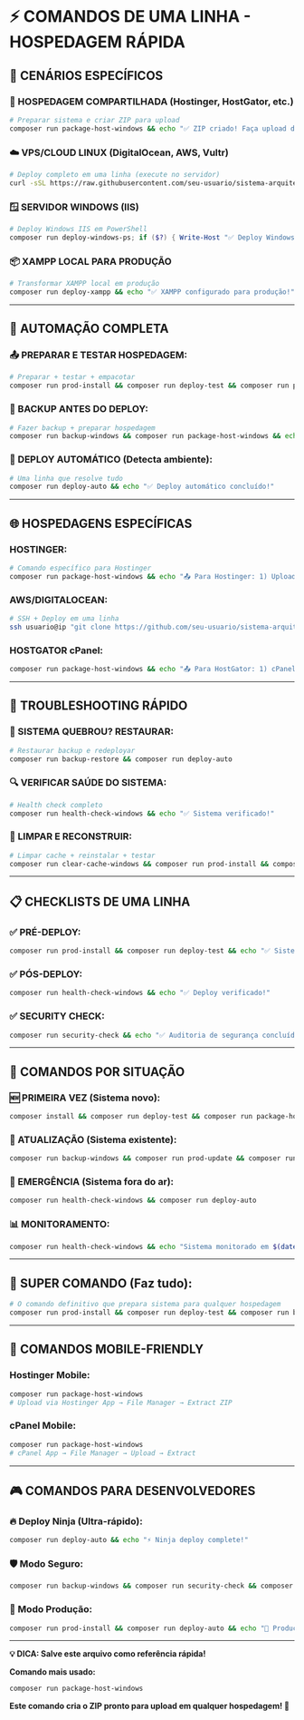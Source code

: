 # ⚡ **COMANDOS DE UMA LINHA - HOSPEDAGEM RÁPIDA**

## 🎯 **CENÁRIOS ESPECÍFICOS**

### **🏢 HOSPEDAGEM COMPARTILHADA (Hostinger, HostGator, etc.)**
```bash
# Preparar sistema e criar ZIP para upload
composer run package-host-windows && echo "✅ ZIP criado! Faça upload do arquivo sistema-arquitetura-hospedagem.zip"
```

### **☁️ VPS/CLOUD LINUX (DigitalOcean, AWS, Vultr)**
```bash
# Deploy completo em uma linha (execute no servidor)
curl -sSL https://raw.githubusercontent.com/seu-usuario/sistema-arquitetura/main/scripts/deploy.sh | sudo bash
```

### **🪟 SERVIDOR WINDOWS (IIS)**
```powershell
# Deploy Windows IIS em PowerShell
composer run deploy-windows-ps; if ($?) { Write-Host "✅ Deploy Windows concluído!" -ForegroundColor Green }
```

### **📦 XAMPP LOCAL PARA PRODUÇÃO**
```bash
# Transformar XAMPP local em produção
composer run deploy-xampp && echo "✅ XAMPP configurado para produção!"
```

---

## 🚀 **AUTOMAÇÃO COMPLETA**

### **📤 PREPARAR E TESTAR HOSPEDAGEM:**
```bash
# Preparar + testar + empacotar
composer run prod-install && composer run deploy-test && composer run package-host-windows
```

### **💾 BACKUP ANTES DO DEPLOY:**
```bash
# Fazer backup + preparar hospedagem
composer run backup-windows && composer run package-host-windows && echo "✅ Backup criado e sistema empacotado!"
```

### **🔄 DEPLOY AUTOMÁTICO (Detecta ambiente):**
```bash
# Uma linha que resolve tudo
composer run deploy-auto && echo "✅ Deploy automático concluído!"
```

---

## 🌐 **HOSPEDAGENS ESPECÍFICAS**

### **HOSTINGER:**
```bash
# Comando específico para Hostinger
composer run package-host-windows && echo "📤 Para Hostinger: 1) Upload ZIP via File Manager 2) Extrair em public_html/ 3) Configurar MySQL via hPanel"
```

### **AWS/DIGITALOCEAN:**
```bash
# SSH + Deploy em uma linha
ssh usuario@ip "git clone https://github.com/seu-usuario/sistema-arquitetura.git && cd sistema-arquitetura && sudo ./scripts/deploy.sh"
```

### **HOSTGATOR cPanel:**
```bash
composer run package-host-windows && echo "📤 Para HostGator: 1) cPanel File Manager 2) Upload ZIP 3) Extract 4) MySQL Databases"
```

---

## 🔧 **TROUBLESHOOTING RÁPIDO**

### **🚨 SISTEMA QUEBROU? RESTAURAR:**
```bash
# Restaurar backup e redeployar
composer run backup-restore && composer run deploy-auto
```

### **🔍 VERIFICAR SAÚDE DO SISTEMA:**
```bash
# Health check completo
composer run health-check-windows && echo "✅ Sistema verificado!"
```

### **🧹 LIMPAR E RECONSTRUIR:**
```bash
# Limpar cache + reinstalar + testar
composer run clear-cache-windows && composer run prod-install && composer run deploy-test
```

---

## 📋 **CHECKLISTS DE UMA LINHA**

### **✅ PRÉ-DEPLOY:**
```bash
composer run prod-install && composer run deploy-test && echo "✅ Sistema testado e pronto!"
```

### **✅ PÓS-DEPLOY:**
```bash
composer run health-check-windows && echo "✅ Deploy verificado!"
```

### **✅ SECURITY CHECK:**
```bash
composer run security-check && echo "✅ Auditoria de segurança concluída!"
```

---

## 🎯 **COMANDOS POR SITUAÇÃO**

### **🆕 PRIMEIRA VEZ (Sistema novo):**
```bash
composer install && composer run deploy-test && composer run package-host-windows
```

### **🔄 ATUALIZAÇÃO (Sistema existente):**
```bash
composer run backup-windows && composer run prod-update && composer run package-host-windows
```

### **🚨 EMERGÊNCIA (Sistema fora do ar):**
```bash
composer run health-check-windows && composer run deploy-auto
```

### **📊 MONITORAMENTO:**
```bash
composer run health-check-windows && echo "Sistema monitorado em $(date)"
```

---

## 🌟 **SUPER COMANDO (Faz tudo):**

```bash
# O comando definitivo que prepara sistema para qualquer hospedagem
composer run prod-install && composer run deploy-test && composer run backup-windows && composer run package-host-windows && echo "🚀 SISTEMA COMPLETAMENTE PRONTO PARA HOSPEDAGEM! Arquivo: sistema-arquitetura-hospedagem.zip"
```

---

## 📱 **COMANDOS MOBILE-FRIENDLY**

### **Hostinger Mobile:**
```bash
composer run package-host-windows
# Upload via Hostinger App → File Manager → Extract ZIP
```

### **cPanel Mobile:**
```bash
composer run package-host-windows  
# cPanel App → File Manager → Upload → Extract
```

---

## 🎮 **COMANDOS PARA DESENVOLVEDORES**

### **🔥 Deploy Ninja (Ultra-rápido):**
```bash
composer run deploy-auto && echo "⚡ Ninja deploy complete!"
```

### **🛡️ Modo Seguro:**
```bash
composer run backup-windows && composer run security-check && composer run deploy-test && echo "🛡️ Deploy seguro!"
```

### **🚀 Modo Produção:**
```bash
composer run prod-install && composer run deploy-auto && echo "🚀 Produção ativada!"
```

---

**💡 DICA: Salve este arquivo como referência rápida!**

**Comando mais usado:**
```bash
composer run package-host-windows
```

**Este comando cria o ZIP pronto para upload em qualquer hospedagem! 🎯**
